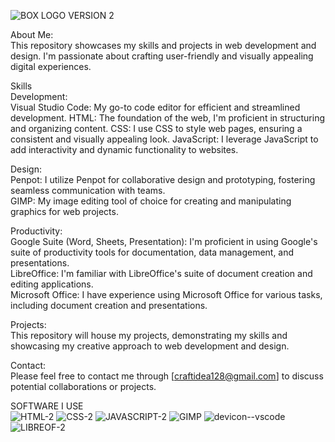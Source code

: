 <img>![BOX LOGO VERSION 2](https://github.com/user-attachments/assets/f3f12fda-cdc8-427f-a9da-c2a3f9650780)
</img>


About Me:</br>
This repository showcases my skills and projects in web development and design. I'm passionate about crafting user-friendly and visually appealing digital experiences.

Skills</br>
Development:</br>
Visual Studio Code: My go-to code editor for efficient and streamlined development.
HTML: The foundation of the web, I'm proficient in structuring and organizing content.
CSS: I use CSS to style web pages, ensuring a consistent and visually appealing look.
JavaScript: I leverage JavaScript to add interactivity and dynamic functionality to websites.

Design:</br>
Penpot: I utilize Penpot for collaborative design and prototyping, fostering seamless communication with teams.</br>
GIMP: My image editing tool of choice for creating and manipulating graphics for web projects.</br>

Productivity:</br>
Google Suite (Word, Sheets, Presentation): I'm proficient in using Google's suite of productivity tools for documentation, data management, and presentations.</br>
LibreOffice: I'm familiar with LibreOffice's suite of document creation and editing applications.</br>
Microsoft Office: I have experience using Microsoft Office for various tasks, including document creation and presentations.</br>

Projects:</br>
This repository will house my projects, demonstrating my skills and showcasing my creative approach to web development and design.

Contact:</br> 
Please feel free to contact me through [craftidea128@gmail.com] to discuss potential collaborations or projects.

SOFTWARE I USE</br>
<img>![HTML-2](https://github.com/user-attachments/assets/cadd7e38-00f5-4627-8b63-01f97f775f13)
</img>
<img>![CSS-2](https://github.com/user-attachments/assets/ef37ac28-d586-4ac2-b27c-799828332d3a)
</img>
<img>![JAVASCRIPT-2](https://github.com/user-attachments/assets/52f32d0b-0afc-4946-9670-c944ee01eca3)
</img> 
<img>![GIMP](https://github.com/user-attachments/assets/1c58d6b5-af92-40a3-b65e-321a5919eb24)
</img> 
<img>![devicon--vscode](https://github.com/user-attachments/assets/58eddebd-3b3f-4a7d-88fe-c71840e019dd)
</img>
<img>![LIBREOF-2](https://github.com/user-attachments/assets/572b03bf-ccf2-4854-9346-59c2f1b54ebc)
</img>
